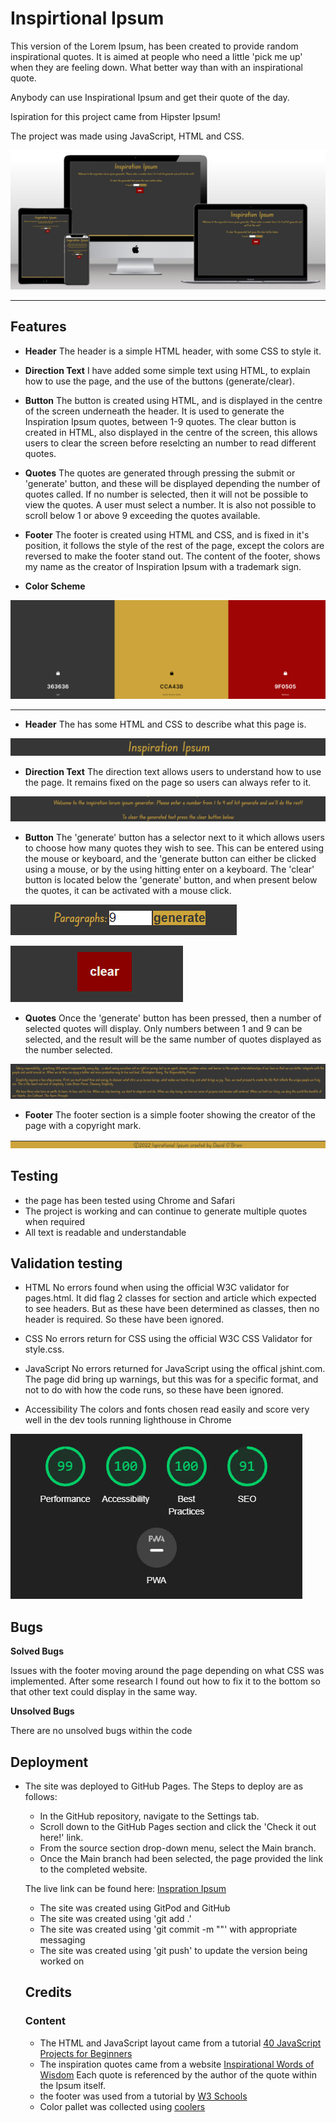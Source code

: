 # Inspirtional Ipsum

This version of the Lorem Ipsum, has been created to provide random inspirational quotes. It is aimed at people who need a little 'pick me up' when they are feeling down. What better way than with an inspirational quote. 

Anybody can use Inspirational Ipsum and get their quote of the day. 

Ispiration for this project came from Hipster Ipsum!

The project was made using JavaScript, HTML and CSS. 

![Inspiration Ipsum on multiple screens](/assets/images/multiscreen%20image%201.jpg)


---

## Features

* **Header**
The header is a simple HTML header, with some CSS to style it. 

* **Direction Text**
I have added some simple text using HTML, to explain how to use the page, and the use of the buttons (generate/clear).

* **Button**
The button is created using HTML, and is displayed in the centre of the screen underneath the header. It is used to generate the Inspiration Ipsum quotes, between 1-9 quotes.
The clear button is created in HTML, also displayed in the centre of the screen, this allows users to clear the screen before reselcting an number to read different quotes. 

* **Quotes**
The quotes are generated through pressing the submit or 'generate' button, and these will be displayed depending the number of quotes called. If no number is selected, then it will not be possible to view the quotes. A user must select a number. It is also not possible to scroll below 1 or above 9 exceeding the quotes available. 

* **Footer**
The footer is created using HTML and CSS, and is fixed in it's position, it follows the style of the rest of the page, except the colors are reversed to make the footer stand out. The content of the footer, shows my name as the creator of Inspiration Ipsum with a trademark sign. 

* **Color Scheme**

![Hex value color scheme](/assets/images/color%20pallet%201.jpg)

---

* **Header**
The has some HTML and CSS to describe what this page is. 

![Header, Inspiration Ipsum](assets/images/header.jpg)

* **Direction Text**
The direction text allows users to understand how to use the page. It remains fixed on the page so users can always refer to it. 

![Direction text](assets/images/direction%20text%201.jpg)

* **Button**
The 'generate' button has a selector next to it which allows users to choose how many quotes they wish to see. This can be entered using the mouse or keyboard, and the 'generate button can either be clicked using a mouse, or by the using hitting enter on a keyboard. 
The 'clear' button is located below the 'generate' button, and when present below the quotes, it can be activated with a mouse click. 

![Button, and selector](assets/images/generate%20button%201.jpg)

![Clear button](assets/images/clear%20button%201.jpg)

* **Quotes**
Once the 'generate' button has been pressed, then a number of selected quotes will display. Only numbers between 1 and 9 can be selected, and the result will be the same number of quotes displayed as the number selected.  

![Quote displays](assets/images/quotes1.jpg)

* **Footer**
The footer section is a simple footer showing the creator of the page with a copyright mark.

![Footer](assets/images/footer1.jpg)

## Testing

* the page has been tested using Chrome and Safari
* The project is working and can continue to generate multiple quotes when required
* All text is readable and understandable

## Validation testing

* HTML
No errors found when using the official W3C validator for pages.html. It did flag 2 classes for section and article which expected to see headers. But as these have been determined as classes, then no header is required. So these have been ignored. 

* CSS
No errors return for CSS using the official W3C CSS Validator for style.css. 

* JavaScript
No errors returned for JavaScript using the offical jshint.com. The page did bring up warnings, but this was for a specific format, and not to do with how the code runs, so these have been ignored.  

* Accessibility 
The colors and fonts chosen read easily and score very well in the dev tools running lighthouse in Chrome

![Lighthouse results](/assets/images/light%20house%201.jpg)

## Bugs

**Solved Bugs**

Issues with the footer moving around the page depending on what CSS was implemented. After some research I found out how to fix it to the bottom so that other text could display in the same way. 

**Unsolved Bugs**

There are no unsolved bugs within the code 

## Deployment

* The site was deployed to GitHub Pages. The Steps to deploy are as follows:
  * In the GitHub repository, navigate to the Settings tab.  
  * Scroll down to the GitHub Pages section and click the 'Check it out here!' link.  
  * From the source section drop-down menu, select the Main branch.  
  * Once the Main branch had been selected, the page provided the link to the completed website. 

  The live link can be found here: [Inspration Ipsum](https://ddrobrien.github.io/inspiration-ipsum-project-2/)

  * The site was created using GitPod and GitHub
  * The site was created using 'git add .'
  * The site was created using 'git commit -m ""' with appropriate messaging
  * The site was created using 'git push' to update the version being worked on

  ## Credits

  ### Content
  * The HTML and JavaScript layout came from a tutorial [40 JavaScript Projects for Beginners](https://www.freecodecamp.org/news/javascript-projects-for-beginners/)
  * The inspiration quotes came from a website [Inspirational Words of Wisdom](wow4u.com/lifeq2/) Each quote is referenced by the author of the quote within the Ipsum itself. 
  * the footer was used from a tutorial by [W3 Schools](https://www.w3schools.com/css/default.asp)
  * Color pallet was collected using [coolers](coolers.co)